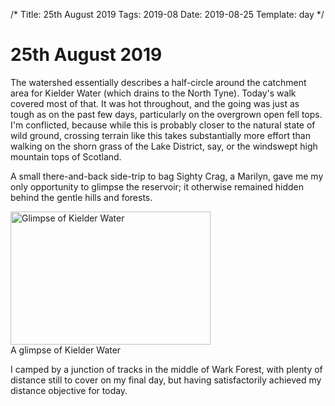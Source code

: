 /*
Title: 25th August 2019
Tags: 2019-08
Date: 2019-08-25
Template: day
*/

# 25th August 2019

The watershed essentially describes a half-circle around the catchment area for Kielder Water (which drains to the North Tyne). Today's walk covered most of that. It was hot throughout, and the going was just as tough as on the past few days, particularly on the overgrown open fell tops. I'm conflicted, because while this is probably closer to the natural state of wild ground, crossing terrain like this takes substantially more effort than walking on the shorn grass of the Lake District, say, or the windswept high mountain tops of Scotland.

A small there-and-back side-trip to bag Sighty Crag, a Marilyn, gave me my only opportunity to glimpse the reservoir; it otherwise remained hidden behind the gentle hills and forests.

<div class="post-image">
<a data-flickr-embed="true" href="https://www.flickr.com/photos/david-r-edgar/49039876993/in/album-72157711713227707/" title="Glimpse of Kielder Water" target="_blank"><img src="https://live.staticflickr.com/65535/49039876993_d83ebff13e_n.jpg" width="320" height="213" alt="Glimpse of Kielder Water"></a>
<div class="caption">A glimpse of Kielder Water</div>
</div>

I camped by a junction of tracks in the middle of Wark Forest, with plenty of distance still to cover on my final day, but having satisfactorily achieved my distance objective for today.

